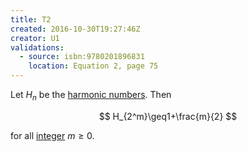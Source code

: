 ```yaml
---
title: T2
created: 2016-10-30T19:27:46Z
creator: U1
validations:
  - source: isbn:9780201896831
    location: Equation 2, page 75
---
```

Let $H_n$ be the [harmonic numbers](D1#harmonic-number). Then

$$
H_{2^m}\geq1+\frac{m}{2}
$$

for all [integer](#integer) $m\geq0$.